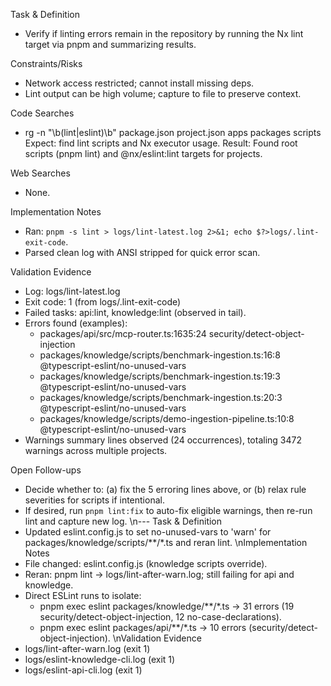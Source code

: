 Task & Definition
- Verify if linting errors remain in the repository by running the Nx lint target via pnpm and summarizing results.

Constraints/Risks
- Network access restricted; cannot install missing deps.
- Lint output can be high volume; capture to file to preserve context.

Code Searches
- rg -n "\b(lint|eslint)\b" package.json project.json apps packages scripts
  Expect: find lint scripts and Nx executor usage.
  Result: Found root scripts (pnpm lint) and @nx/eslint:lint targets for projects.

Web Searches
- None.

Implementation Notes
- Ran: `pnpm -s lint > logs/lint-latest.log 2>&1; echo $?>logs/.lint-exit-code`.
- Parsed clean log with ANSI stripped for quick error scan.

Validation Evidence
- Log: logs/lint-latest.log
- Exit code: 1 (from logs/.lint-exit-code)
- Failed tasks: api:lint, knowledge:lint (observed in tail).
- Errors found (examples):
  - packages/api/src/mcp-router.ts:1635:24 security/detect-object-injection
  - packages/knowledge/scripts/benchmark-ingestion.ts:16:8 @typescript-eslint/no-unused-vars
  - packages/knowledge/scripts/benchmark-ingestion.ts:19:3 @typescript-eslint/no-unused-vars
  - packages/knowledge/scripts/benchmark-ingestion.ts:20:3 @typescript-eslint/no-unused-vars
  - packages/knowledge/scripts/demo-ingestion-pipeline.ts:10:8 @typescript-eslint/no-unused-vars
- Warnings summary lines observed (24 occurrences), totaling 3472 warnings across multiple projects.

Open Follow-ups
- Decide whether to: (a) fix the 5 erroring lines above, or (b) relax rule severities for scripts if intentional.
- If desired, run `pnpm lint:fix` to auto-fix eligible warnings, then re-run lint and capture new log.
\n---
Task & Definition
- Updated eslint.config.js to set no-unused-vars to 'warn' for packages/knowledge/scripts/**/*.ts and reran lint.
\nImplementation Notes
- File changed: eslint.config.js (knowledge scripts override).
- Reran: pnpm lint -> logs/lint-after-warn.log; still failing for api and knowledge.
- Direct ESLint runs to isolate:
  - pnpm exec eslint packages/knowledge/**/*.ts -> 31 errors (19 security/detect-object-injection, 12 no-case-declarations).
  - pnpm exec eslint packages/api/**/*.ts -> 10 errors (security/detect-object-injection).
\nValidation Evidence
- logs/lint-after-warn.log (exit 1)
- logs/eslint-knowledge-cli.log (exit 1)
- logs/eslint-api-cli.log (exit 1)
